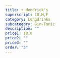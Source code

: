 ```yaml
---
title: + Hendrick's
superscript: 10,M,F
category: Longdrinks
subcategory: Gin-Tonic
description: ""
price1: 10,0
price2: ""
price3: ""
order: "3"
---
```

